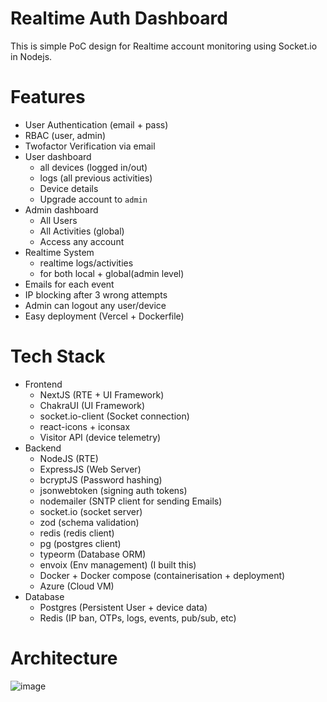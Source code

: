 # Realtime Auth Dashboard
This is simple PoC design for Realtime account monitoring using Socket.io in Nodejs.

# Features
- User Authentication (email + pass)
- RBAC (user, admin)
- Twofactor Verification via email
- User dashboard
  - all devices (logged in/out)
  - logs (all previous activities)
  - Device details
  - Upgrade account to `admin`
- Admin dashboard
  - All Users
  - All Activities (global)
  - Access any account
- Realtime System
  - realtime logs/activities
  - for both local + global(admin level)
- Emails for each event
- IP blocking after 3 wrong attempts
- Admin can logout any user/device
- Easy deployment (Vercel + Dockerfile)

# Tech Stack
- Frontend
  - NextJS (RTE + UI Framework)
  - ChakraUI (UI Framework)
  - socket.io-client (Socket connection)
  - react-icons + iconsax
  - Visitor API (device telemetry)
- Backend
  - NodeJS (RTE)
  - ExpressJS (Web Server)
  - bcryptJS (Password hashing)
  - jsonwebtoken (signing auth tokens)
  - nodemailer (SNTP client for sending Emails)
  - socket.io (socket server)
  - zod (schema validation)
  - redis (redis client)
  - pg (postgres client)
  - typeorm (Database ORM)
  - envoix (Env management) (I built this)
  - Docker + Docker compose (containerisation + deployment)
  - Azure (Cloud VM)
- Database
  - Postgres (Persistent User + device data)
  - Redis (IP ban, OTPs, logs, events, pub/sub, etc)
# Architecture
![image](https://github.com/theanuragshukla/realtime-auth-dashboard/assets/71091279/a62bc000-9833-44da-8b70-f6a16bef3051)

